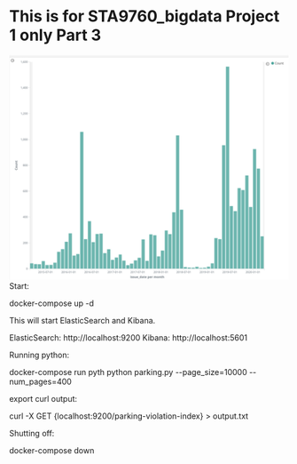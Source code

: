 # This is for STA9760_bigdata Project 1 only Part 3 

![Plot](screenshots/img5.png)
Start:

docker-compose up -d


This will start ElasticSearch and Kibana.

ElasticSearch: http://localhost:9200 Kibana: http://localhost:5601


Running python:


docker-compose run pyth python parking.py --page_size=10000 --num_pages=400


export curl output:

curl -X GET {localhost:9200/parking-violation-index} > output.txt


Shutting off:

docker-compose down
